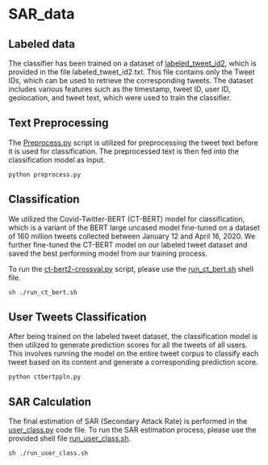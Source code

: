 # SAR_data

## Labeled data

The classifier has been trained on a dataset of [labeled_tweet_id2](labeled_tweet_id2.txt), which is provided in the file labeled_tweet_id2.txt. This file contains only the Tweet IDs, which can be used to retrieve the corresponding tweets. The dataset includes various features such as the timestamp, tweet ID, user ID, geolocation, and tweet text, which were used to train the classifier.

## Text Preprocessing

The [Preprocess.py](preprocess.py) script is utilized for preprocessing the tweet text before it is used for classification. The preprocessed text is then fed into the classification model as input.

`python preprocess.py`

## Classification

We utilized the Covid-Twitter-BERT (CT-BERT) model for classification, which is a variant of the BERT large uncased model fine-tuned on a dataset of 160 million tweets collected between January 12 and April 16, 2020. We further fine-tuned the CT-BERT model on our labeled tweet dataset and saved the best performing model from our training process.

To run the [ct-bert2-crossval.py](ct-bert2-crossval.py) script, please use the [run_ct_bert.sh](run_ct_bert.sh) shell file.

`sh ./run_ct_bert.sh`

## User Tweets Classification 
After being trained on the labeled tweet dataset, the classification model is then utilized to generate prediction scores for all the tweets of all users. This involves running the model on the entire tweet corpus to classify each tweet based on its content and generate a corresponding prediction score.

`python ctbertppln.py`

## SAR Calculation 

The final estimation of SAR (Secondary Attack Rate) is performed in the [user_class.py](user_class.py) code file. To run the SAR estimation process, please use the provided shell file [run_user_class.sh](run_user_class.sh).

`sh ./run_user_class.sh`
